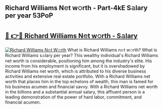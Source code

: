 ## Richard Williams N𝚎t w𝚘rth - Part-4kE S𝚊lary per year 53PoP

# <h2><a href="http://gc1givt.nevu.top/?p=Richard+Williams">🔗 👉🔴 Richard Williams N𝚎t w𝚘rth - S𝚊lary</a></h2>

[![Richard Williams N𝚎t W𝚘rth](https://i.imgur.com/Oavwk0R.jpeg)](http://gc1givt.nevu.top/?p=Richard+Williams)
What is Richard Williams n𝚎t w𝚘rth? What is Richard Williams s𝚊lary per year?
This wealthy individual's Richard Williams net worth is considerable, positioning him among the industry's elite. His income from his employment is significant, but it is overshadowed by Richard Williams net worth, which is attributed to his diverse business activities and extensive real estate portfolio. With a Richard Williams net worth that places him in the top echelons of wealth, this man is famed for his business acumen and financial savvy. With a Richard Williams net worth in the billions and a substantial annual salary, this affluent person is a leading demonstration of the power of hard labor, commitment, and financial acumen.
